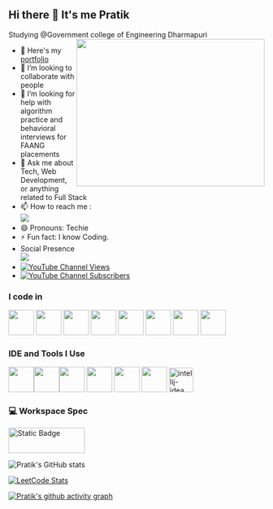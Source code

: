## Hi there 👋 It's me Pratik

Studying @Government college of Engineering Dharmapuri
<img align="right" width="370" height="290" src="https://media.giphy.com/media/qgQUggAC3Pfv687qPC/giphy.gif">
- 🔭 Here's my [portfolio](https://pratik6135.web.app/)
- 👯 I’m looking to collaborate with people  
- 🤔 I’m looking for help with algorithm practice and behavioral interviews for FAANG placements  
- 💬 Ask me about Tech, Web Development, or anything related to Full Stack
- 📫 How to reach me :
<br />[<img src="https://img.shields.io/badge/LinkedIn-0077B5?style=for-the-badge&logo=linkedin&logoColor=white" />](https://linkedin.com/in/contact-pratik-k/)
- 😄 Pronouns: Techie
- ⚡ Fun fact: I know Coding.
- Social Presence
<br /> [<img src="https://img.shields.io/badge/Twitter-1DA1F2?style=for-the-badge&logo=twitter&logoColor=white" />](https://x.com/PRATIKK1439743) <br />
- [![YouTube Channel Views](https://img.shields.io/youtube/channel/views/UCIzpHXmcAu-aXtKc8PHthJQ)](https://www.youtube.com/channel/UCIzpHXmcAu-aXtKc8PHthJQ)
- [![YouTube Channel Subscribers](https://img.shields.io/youtube/channel/subscribers/UCIzpHXmcAu-aXtKc8PHthJQ)](https://www.youtube.com/channel/UCIzpHXmcAu-aXtKc8PHthJQ)
 
### I code in
<img height="50" width="50" src="https://img.icons8.com/color/48/000000/python.png" /> <img height="50" width="50" src="https://img.icons8.com/color/48/000000/c-programming.png" /> <img height="50" width="50" src="https://img.icons8.com/color/48/000000/java-coffee-cup-logo.png" /> <img height="50" width="50" src="https://img.icons8.com/color/48/000000/html-5.png" /> <img height="50" width="50" src="https://img.icons8.com/color/48/000000/css3.png" />
<img height="50" width="50" src="https://img.icons8.com/color/48/000000/javascript.png"/> <img height="50" width="50" src="https://img.icons8.com/color/48/000000/mongodb.png"/> <img height="50" width="50" src="https://img.icons8.com/color/48/000000/nodejs.png"/>

### IDE and Tools I Use
<img height="50" width="50" src="https://img.icons8.com/color/48/000000/visual-studio-code-2019.png"/><img height="50" width="50" src="https://img.icons8.com/?size=100&id=Kwms9QBiZhG2&format=png&color=000000"/><img height="50" width="50" src="https://img.icons8.com/?size=100&id=J0SgMWzAxqFj&format=png&color=000000"/> <img height="50" width="50" src="https://img.icons8.com/color/50/000000/git.png"/> <img height="50" width="50" src="https://img.icons8.com/color/48/000000/figma--v1.png"/> <img height="50" src="https://img.shields.io/badge/Netlify-00C7B7?style=for-the-badge&logo=netlify&logoColor=white"/> <img width="48" height="48" src="https://img.icons8.com/color/48/intellij-idea.png" alt="intellij-idea"/>

### 💻 Workspace Spec
<img height="50" width="150" alt="Static Badge" src="https://img.shields.io/badge/Intel_-i5-red?logoSize=50">

![Pratik's GitHub stats](https://github-readme-stats.vercel.app/api?username=pratikk5&theme=dark&show_icons=true&&hide=issues,contribs)

[![LeetCode Stats](https://leetcard.jacoblin.cool/pratikk5?theme=dark&font=Marcellus&ext=contest)](https://leetcode.com/pratikk5/)

[![Pratik's github activity graph](https://github-readme-activity-graph.vercel.app/graph?username=pratikk5&bg_color=000000&color=ffffff&line=51f565&point=ffffff&area=true&hide_border=true)](https://github.com/ashutosh00710/github-readme-activity-graph)
